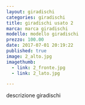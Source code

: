 ```yaml
---
layout: giradischi
categories: giradischi
title: giradischi usato 2
marca: marca giradischi
modello: modello giradischi
prezzo: 100.00
date: 2017-07-01 20:19:22
published: true
image: 2_alto.jpg
imagethumb:
  - link: 2_fronte.jpg
  - link: 2_lato.jpg

---
```


descrizione giradischi